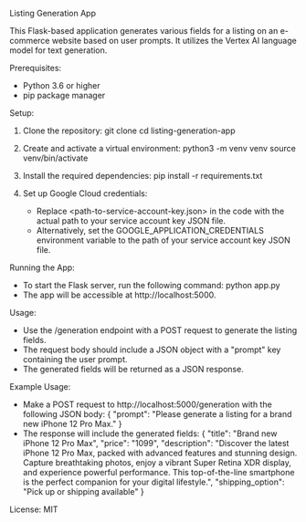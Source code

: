 Listing Generation App

This Flask-based application generates various fields for a listing on an e-commerce website based on user prompts. It utilizes the Vertex AI language model for text generation.

Prerequisites:
- Python 3.6 or higher
- pip package manager

Setup:
1. Clone the repository:
   git clone <repository-url>
   cd listing-generation-app

2. Create and activate a virtual environment:
   python3 -m venv venv
   source venv/bin/activate

3. Install the required dependencies:
   pip install -r requirements.txt

4. Set up Google Cloud credentials:
   - Replace <path-to-service-account-key.json> in the code with the actual path to your service account key JSON file.
   - Alternatively, set the GOOGLE_APPLICATION_CREDENTIALS environment variable to the path of your service account key JSON file.

Running the App:
- To start the Flask server, run the following command:
   python app.py
- The app will be accessible at http://localhost:5000.

Usage:
- Use the /generation endpoint with a POST request to generate the listing fields.
- The request body should include a JSON object with a "prompt" key containing the user prompt.
- The generated fields will be returned as a JSON response.

Example Usage:
- Make a POST request to http://localhost:5000/generation with the following JSON body:
   {
     "prompt": "Please generate a listing for a brand new iPhone 12 Pro Max."
   }
- The response will include the generated fields:
   {
     "title": "Brand new iPhone 12 Pro Max",
     "price": "1099",
     "description": "Discover the latest iPhone 12 Pro Max, packed with advanced features and stunning design. Capture breathtaking photos, enjoy a vibrant Super Retina XDR display, and experience powerful performance. This top-of-the-line smartphone is the perfect companion for your digital lifestyle.",
     "shipping_option": "Pick up or shipping available"
   }

License: MIT
